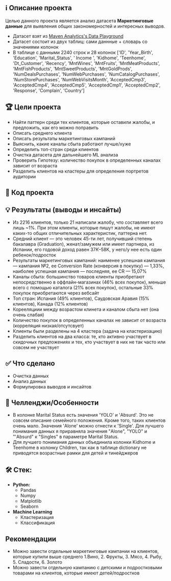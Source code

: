 ## ℹ️ Описание проекта 
Целью данного проекта является анализ датасета **Маркетинговые данные** для выявления общих закономерностей и интересных выводов.
* Датасет взят из [Maven Analytics's Data Playground](https://mavenanalytics.io/data-playground?page=2)
* Датасет состоит из двух таблиц: сами даннные + словарь со значениями колонок
* В таблице с данными 2240 строк и 28 колонок ['ID', 'Year_Birth', 'Education', 'Marital_Status', ' Income ', 'Kidhome', 'Teenhome', 'Dt_Customer', 'Recency', 'MntWines', 'MntFruits', 'MntMeatProducts', 'MntFishProducts', 'MntSweetProducts', 'MntGoldProds', 'NumDealsPurchases', 'NumWebPurchases', 'NumCatalogPurchases',
       'NumStorePurchases', 'NumWebVisitsMonth', 'AcceptedCmp3', 'AcceptedCmp4', 'AcceptedCmp5', 'AcceptedCmp1', 'AcceptedCmp2', 'Response', 'Complain', 'Country']


## 🏆 Цели проекта
* Найти паттерн среди тех клиентов, которые оставили жалобы, и предложить, как его можно поправить
* Описать среднего клиента
* Описать результаты маркетинговых кампаний
* Выяснить, какие каналы сбыта работают лучше/хуже
* Определить топ-стран среди клиентов
* Очистка датасета для дальнейшего ML анализа
* Проверить Гипотезу: количество покупок в определенных каналах зависит от возраста
* Разделить клиентов на кластеры для определения портретов аудитории

## 🐍 Код проекта

## 💡 Результаты (выводы и инсайты)
* Из 2216 клиентов, только 21 написали жалобу, что составляет всего лишь ~1%. При этом клиенты, которые пишут жалобы, не имеют каких-то общих отличительных характеристик, паттерна нет.
* Средний клиент — это человек 45-ти лет, получивший степень бакалавра (Graduation), женат/замужем или имеет партнера, из Испании, его годовой доход равен $37K –$58K, у него/у нее есть один ребенок/подросток
* Результаты маркетинговых кампаний: наименее успешная кампания — кампания №2, ее Conversion Rate (конверсия в покупку) — 1,33%, наиболее успешная кампания — последняя, ее CR — 15,07%
* Каналы сбыта: большинство товаров клиенты приобретают непосредственно в оффлайн-магазинах (46% всех покупок), меньше всего с помощью каталога (21% всех покупок), остальные 33% покупок приобретаются через вебсайт
* Топ стран: Испания (49% клиентов), Саудовская Аравия (15% клиентов), Канада (12% клиентов)
* Корееляциии между возрастом клинета и каналом сбыта нет (она очень слабая)
* Количество покупок в определенных каналах не зависит от возраста (корреляция низкая/отсутсвует)
* Клиенты были разделены на 4 кластера (задача на кластеризацию)
* Разделить клиентов на два класса: те, кто активно участвует в скидочных предложениях и тех, кто участвует в них не так часто или совсем не участвует

## ✅ Что сделано
* Очистка данных
* Анализ данных
* Формулировка выводов и инсайтов

## 🧗 Челленджи/Особенности
* В колонке Marital Status есть значения 'YOLO' и 'Absurd'. Это не совсем описание семейного положения. Кроме того, таких клиентов очень мало. Значения 'Alone' можно отнести к 'Single'. Для лучшего понимания данных я приравняла значения "Alone", "YOLO" и "'Absurd" к "Singles" в параметре Marital Status.
* Для лучшего понимания данных объединила колонки Kidhome и Teenhome в колонку Children, так как в таблице dictionary не приводятся возрастные рамки для детей и тинейджеров

## 🛠 Стек:

* **Python:**
  * Pandas
  * Numpy
  * Matplotlib
  * Seaborn
* **Machine Learning**
  * Кластеризация
  * Классификация

## Рекомендации
* Можно завести отдельные маркетинговые кампании на клиентов, которые купили выше среднего 1.Вино, 2. Фрукты, 3. Мясо, 4. Рыбу, 5. Сладости, 6. Золото
* Можно завести отдельную кампанию с детскими и подростковыми товарами на клиентов, которые имеют детей/подростков

